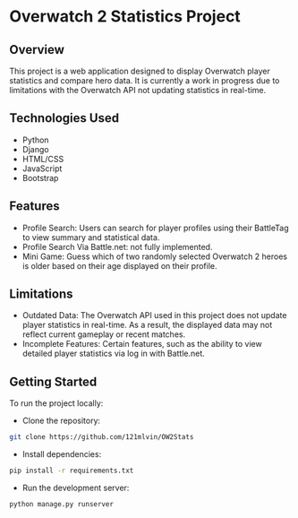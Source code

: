 # Overwatch 2 Statistics Project

## Overview
This project is a web application designed to display Overwatch player statistics and compare hero data. It is currently a work in progress due to limitations with the Overwatch API not updating statistics in real-time.

## Technologies Used
 - Python
 - Django
 - HTML/CSS
- JavaScript
- Bootstrap

## Features

- Profile Search: Users can search for player profiles using their BattleTag to view summary and statistical data.
- Profile Search Via Battle.net: not fully implemented.
- Mini Game: Guess which of two randomly selected Overwatch 2 heroes is older based on their age displayed on their profile.


## Limitations
- Outdated Data: The Overwatch API used in this project does not update player statistics in real-time. As a result, the displayed data may not reflect current gameplay or recent matches.
- Incomplete Features: Certain features, such as the ability to view detailed player statistics via log in with Battle.net.

## Getting Started
To run the project locally:

- Clone the repository:
```bash
git clone https://github.com/121mlvin/OW2Stats
```
- Install dependencies: 
```bash
pip install -r requirements.txt
```
- Run the development server:
```bash 
python manage.py runserver
```